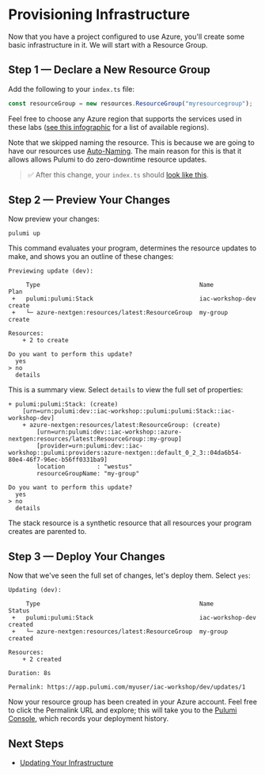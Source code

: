 # Provisioning Infrastructure

Now that you have a project configured to use Azure, you'll create some basic infrastructure in it. We will start with a Resource Group.

## Step 1 &mdash; Declare a New Resource Group

Add the following to your `index.ts` file:

```ts
const resourceGroup = new resources.ResourceGroup("myresourcegroup");
```

Feel free to choose any Azure region that supports the services used in these labs ([see this infographic](https://azure.microsoft.com/en-us/global-infrastructure/regions/) for a list of available regions).

Note that we skipped naming the resource.  This is because we are going to have our resources use [Auto-Naming](https://www.pulumi.com/docs/intro/concepts/resources/#autonaming). The main reason for this is that it allows
allows Pulumi to do zero-downtime resource updates.

> :white_check_mark: After this change, your `index.ts` should [look like this](./code/03/index.ts).

## Step 2 &mdash; Preview Your Changes

Now preview your changes:

```
pulumi up
```

This command evaluates your program, determines the resource updates to make, and shows you an outline of these changes:

```
Previewing update (dev):

     Type                                             Name              Plan
 +   pulumi:pulumi:Stack                              iac-workshop-dev  create
 +   └─ azure-nextgen:resources/latest:ResourceGroup  my-group          create

Resources:
    + 2 to create

Do you want to perform this update?
  yes
> no
  details
```

This is a summary view. Select `details` to view the full set of properties:

```
+ pulumi:pulumi:Stack: (create)
    [urn=urn:pulumi:dev::iac-workshop::pulumi:pulumi:Stack::iac-workshop-dev]
    + azure-nextgen:resources/latest:ResourceGroup: (create)
        [urn=urn:pulumi:dev::iac-workshop::azure-nextgen:resources/latest:ResourceGroup::my-group]
        [provider=urn:pulumi:dev::iac-workshop::pulumi:providers:azure-nextgen::default_0_2_3::04da6b54-80e4-46f7-96ec-b56ff0331ba9]
        location         : "westus"
        resourceGroupName: "my-group"

Do you want to perform this update?
  yes
> no
  details
```

The stack resource is a synthetic resource that all resources your program creates are parented to.

## Step 3 &mdash; Deploy Your Changes

Now that we've seen the full set of changes, let's deploy them. Select `yes`:

```
Updating (dev):

     Type                                             Name              Status
 +   pulumi:pulumi:Stack                              iac-workshop-dev  created
 +   └─ azure-nextgen:resources/latest:ResourceGroup  my-group          created

Resources:
    + 2 created

Duration: 8s

Permalink: https://app.pulumi.com/myuser/iac-workshop/dev/updates/1
```

Now your resource group has been created in your Azure account. Feel free to click the Permalink URL and explore; this will take you to the [Pulumi Console](https://www.pulumi.com/docs/intro/console/), which records your deployment history.

## Next Steps

* [Updating Your Infrastructure](./04-updating-your-infrastructure.md)